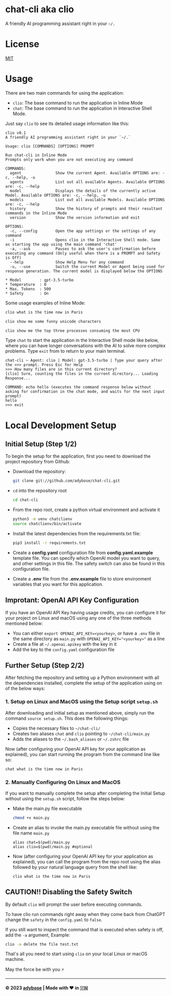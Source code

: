 # chat-cli aka clio
A friendly AI programming assistant right in your `~/.`


# License
[MIT](LICENSE)


# Usage
There are two main commands for using the application:
- `clio`: The base command to run the application in Inline Mode
- `chat`: The base command to run the application in Interactive Shell Mode.

Just say `clio` to see its detailed usage information like this:
```
clio v0.1
A friendly AI programming assistant right in your `~/.`

Usage: clio [COMMANDS] [OPTIONS] PROMPT

Run chat-cli in Inline Mode
Prompts only work when you are not executing any command

COMMANDS:
  agent               Show the current Agent. Available OPTIONS are: -c, --help, -u
  agents              List out all available Agents. Available OPTIONS are: -c, --help
  model               Displays the details of the currently active Model. Available OPTIONS are: -c, --help, -u
  models              List out all available Models. Available OPTIONS are: -c, --help
  history             Show the history of prompts and their resultant commands in the Inline Mode
  version             Show the version information and exit

OPTIONS:
  -c, --config        Open the app settings or the settings of any command
  -i                  Opens clio in the Interactive Shell mode. Same as starting the app using the main command 'chat'
  -a, --ask           Pauses to ask the user's confirmation before executing any command (Only useful when there is a PROMPT and Safety is Off)
  --help              Show Help Menu for any command
  -u, --use           Switch the current Model or Agent being used for response generation. The current model is displayed below the OPTIONS

* Model        : gpt-3.5-turbo
* Temperature  : 0
* Max. Tokens  : 500
* Safety       : On
```
Some usage examples of Inline Mode:
```bash
clio what is the time now in Paris

clio show me some funny unicode characters

clio show me the top three processes consuming the most CPU
```

Type `chat` to start the application in the Interactive Shell mode like below, where you can have longer conversations with the AI to solve more complex problems. Type `exit` from to return to your main terminal.
```
chat-cli ~ Agent: clio | Model: gpt-3.5-turbo | Type your query after the >>> prompt. Press Esc for Help
>>> How many files are in this current directory?
[clio] Sure, counting the files in the current directory... Loading Response...

COMMAND: echo hello (executes the command response below without asking for confirmation in the chat mode, and waits for the next input prompt)
hello
>>> exit
```


# Local Development Setup

## Initial Setup (Step 1/2)
To begin the setup for the application, first you need to download the project repository from Github:
- Download the repository:
  ```bash
  git clone git://github.com/adybose/chat-cli.git
  ```
- `cd` into the repository root
  ```bash
  cd chat-cli
  ```
- From the repo root, create a python virtual environment and activate it
  ```bash
  python3 -m venv chatclienv
  source chatclienv/bin/activate
  ```
- Install the latest dependencies from the requirements.txt file:
  ```bash
  pip3 install -r requirements.txt
  ```

- Create a **config.yaml** configuration file from **config.yaml.example** template file. You can specify which OpenAI model you want to query, and other settings in this file. The safety switch can also be found in this configuration file.
- Create a **.env** file from the **.env.example** file to store environment variables that you want for this application.


## Improtant: OpenAI API Key Configuration
If you have an OpenAI API Key having usage credits, you can configure it for your project on Linux and macOS using any one of the three methods mentioned below:
- You can either `export OPENAI_API_KEY=<yourkey>`, or have a `.env` file in the same directory as `main.py` with `OPENAI_API_KEY="<yourkey>"` as a line
- Create a file at `~/.openai.apikey` with the key in it
- Add the key to the `config.yaml` configuration file

## Further Setup (Step 2/2)
After fetching the repository and setting up a Python environment with all the dependencies installed, complete the setup of the application using on of the below ways:

### 1. Setup on Linux and MacOS using the Setup script `setup.sh`
After downloading and initial setup as mentioned above, simply run the command `source setup.sh`. This does the following things:
- Copies the necessary files to `~/chat-cli/`
- Creates two aliases `chat` and `clio` pointing to `~/chat-cli/main.py`
- Adds the aliases to the `~/.bash_aliases` or `~/.zshrc` file

Now (after configuring your OpenAI API key for your application as explained), you can start running the program from the command line like so:
```bash
chat what is the time now in Paris
```

### 2. Manually Configuring On Linux and MacOS
If you want to manually complete the setup after completing the Initial Setup without using the `setup.sh` script, follow the steps below:
- Make the main.py file executable
  ```bash
  chmod +x main.py
  ```
- Create an alias to invoke the main.py executable file without using the file name `main.py`
  ```
  alias chat=$(pwd)/main.py
  alias clio=$(pwd)/main.py #optional
  ```
- Now (after configuring your OpenAI API key for your application as explained), you can call the program from the repo root using the alias followed by your natural language query from the shell like:
  ```
  clio what is the time now in Paris
  ```


## CAUTION!! Disabling the Safety Switch
By default `clio` will prompt the user before executing commands. 

To have clio run commands right away when they come back from ChatGPT change the `safety` in the `config.yaml` to `false`.

If you still want to inspect the command that is executed when safety is off, add the `-a` argument, Example:
```bash
clio -a delete the file test.txt
```

That's all you need to start using `clio` on your local Linux or macOS machine.

May the force be with you ⚡

---
#### ©️ 2023 [adybose](https://twitter.com/adybose) | Made with  ❤️  in  🇮🇳
